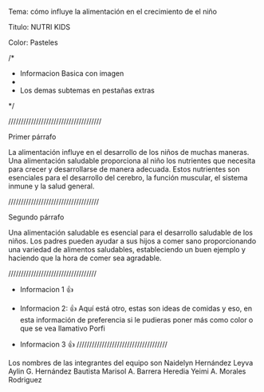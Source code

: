 Tema: cómo influye la alimentación en el crecimiento de el niño

Titulo: NUTRI KIDS

Color: Pasteles

/\*

- Informacion Basica con imagen
-
- Los demas subtemas en pestañas extras

\*/

/////////////////////////////////////

Primer párrafo

La alimentación influye en el desarrollo de los niños de muchas maneras. Una alimentación saludable proporciona al niño los nutrientes que necesita para crecer y desarrollarse de manera adecuada. Estos nutrientes son esenciales para el desarrollo del cerebro, la función muscular, el sistema inmune y la salud general.

////////////////////////////////////

Segundo párrafo

Una alimentación saludable es esencial para el desarrollo saludable de los niños. Los padres pueden ayudar a sus hijos a comer sano proporcionando una variedad de alimentos saludables, estableciendo un buen ejemplo y haciendo que la hora de comer sea agradable.

///////////////////////////////////

- Informacion 1 👍

- Informacion 2: 👍
Aquí está otro, estas son ideas de comidas y eso, en esta información de preferencia si le pudieras poner más como color o que se vea llamativo Porfi

- Informacion 3 👍
////////////////////////////////////

Los nombres de las integrantes  del equipo son 
Naidelyn Hernández Leyva 
Aylin G. Hernández Bautista 
Marisol A. Barrera Heredia 
Yeimi A. Morales Rodriguez

